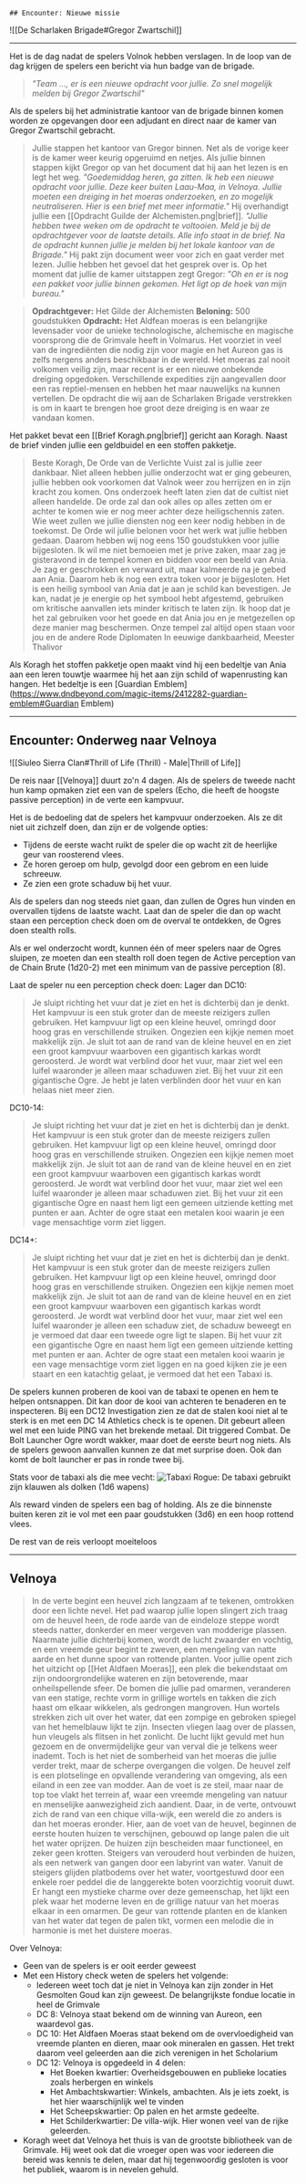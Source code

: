 	## Encounter: Nieuwe missie
![[De Scharlaken Brigade#Gregor Zwartschil]]


---

Het is de dag nadat de spelers Volnok hebben verslagen. In de loop van de dag krijgen de spelers een bericht via hun badge van de brigade.

> *"Team ..., er is een nieuwe opdracht voor jullie. Zo snel mogelijk melden bij Gregor Zwartschil"*

Als de spelers bij het administratie kantoor van de brigade binnen komen worden ze opgevangen door een adjudant en direct naar de kamer van Gregor Zwartschil gebracht.

> Jullie stappen het kantoor van Gregor binnen. Net als de vorige keer is de kamer weer keurig opgeruimd en netjes. Als jullie binnen stappen kijkt Gregor op van het document dat hij aan het lezen is en legt het weg.
> *"Goedemiddag heren, ga zitten. Ik heb een nieuwe opdracht voor jullie. Deze keer buiten Laau-Maa, in Velnoya. Jullie moeten een dreiging in het moeras onderzoeken, en zo mogelijk neutraliseren. Hier is een brief met meer informatie."* 
> Hij overhandigt jullie een [[Opdracht Guilde der Alchemisten.png|brief]]. 
> *"Jullie hebben twee weken om de opdracht te voltooien. Meld je bij de opdrachtgever voor de laatste details. Alle info staat in de brief. Na de opdracht kunnen jullie je melden bij het lokale kantoor van de Brigade."*
> Hij pakt zijn document weer voor zich en gaat verder met lezen. Jullie hebben het gevoel dat het gesprek over is. Op het moment dat jullie de kamer uitstappen zegt Gregor:
> *"Oh en er is nog een pakket voor jullie binnen gekomen. Het ligt op de hoek van mijn bureau."*

> **Opdrachtgever:**  Het Gilde der Alchemisten
> **Beloning:** 500 goudstukken
> **Opdracht:**
> Het Aldfean moeras is een belangrijke levensader voor de unieke technologische, alchemische en magische voorsprong die de Grimvale heeft in Volmarus. Het voorziet in veel van de ingrediënten die nodig zijn voor magie en het Aureon gas is zelfs nergens anders beschikbaar in de wereld.
> Het moeras zal nooit volkomen veilig zijn, maar recent is er een nieuwe onbekende dreiging opgedoken. Verschillende expedities zijn aangevallen door een ras reptiel-mensen en hebben het maar nauwelijks na kunnen vertellen. De opdracht die wij aan de Scharlaken Brigade verstrekken is om in kaart te brengen hoe groot deze dreiging is en waar ze vandaan komen.

Het pakket bevat een [[Brief Koragh.png|brief]] gericht aan Koragh. Naast de brief vinden jullie een geldbuidel en een stoffen pakketje.

> Beste Koragh,
> De Orde van de Verlichte Vuist zal is jullie zeer dankbaar. Niet alleen hebben jullie onderzocht wat er ging gebeuren, jullie hebben ook voorkomen dat Valnok weer zou herrijzen en in zijn kracht zou komen.
> Ons onderzoek heeft laten zien dat de cultist niet alleen handelde. De orde zal dan ook alles op alles zetten om er achter te komen wie er nog meer achter deze heiligschennis zaten. Wie weet zullen we jullie diensten nog een keer nodig hebben in de toekomst.
> De Orde wil jullie belonen voor het werk wat jullie hebben gedaan. Daarom hebben wij nog eens 150 goudstukken voor jullie bijgesloten.
> Ik wil me niet bemoeien met je prive zaken, maar zag je gisteravond in de tempel komen en bidden voor een beeld van Ania. Je zag er geschrokken en verward uit, maar kalmeerde na je gebed aan Ania. Daarom heb ik nog een extra token voor je bijgesloten. Het is een heilig symbool van Ania dat je aan je schild kan bevestigen. Je kan, nadat je je energie op het symbool hebt afgestemd, gebruiken om kritische aanvallen iets minder kritisch te laten zijn. Ik hoop dat je het zal gebruiken voor het goede en dat Ania jou en je metgezellen op deze manier mag beschermen.
> Onze tempel zal altijd open staan voor jou en de andere Rode Diplomaten
> In eeuwige dankbaarheid,
> Meester Thalivor

Als Koragh het stoffen pakketje open maakt vind hij een bedeltje van Ania aan een leren touwtje waarmee hij het aan zijn schild of wapenrusting kan hangen. Het bedeltje is een [Guardian Emblem](https://www.dndbeyond.com/magic-items/2412282-guardian-emblem#Guardian Emblem)

---

## Encounter: Onderweg naar Velnoya

![[Siuleo Sierra Clan#Thrill of Life (Thrill) - Male|Thrill of Life]]


De reis naar [[Velnoya]] duurt zo'n 4 dagen. Als de spelers de tweede nacht hun kamp opmaken ziet een van de spelers (Echo, die heeft de hoogste passive perception) in de verte een kampvuur.

Het is de bedoeling dat de spelers het kampvuur onderzoeken. Als ze dit niet uit zichzelf doen, dan zijn er de volgende opties:
- Tijdens de eerste wacht ruikt de speler die op wacht zit de heerlijke geur van roosterend vlees. 
- Ze horen geroep om hulp, gevolgd door een gebrom en een luide schreeuw.
- Ze zien een grote schaduw bij het vuur.

Als de spelers dan nog steeds niet gaan, dan zullen de Ogres hun vinden en overvallen tijdens de laatste wacht. Laat dan de speler die dan op wacht staan een perception check doen om de overval te ontdekken, de Ogres doen stealth rolls.

Als er wel onderzocht wordt, kunnen één of meer spelers naar de Ogres sluipen, ze moeten dan een stealth roll doen tegen de Active perception van de Chain Brute (1d20-2) met een minimum van de passive perception (8). 

Laat de speler nu een perception check doen:
Lager dan DC10:
> Je sluipt richting het vuur dat je ziet en het is dichterbij dan je denkt. Het kampvuur is een stuk groter dan de meeste reizigers zullen gebruiken. Het kampvuur ligt op een kleine heuvel, omringd door hoog gras en verschillende struiken. Ongezien een kijkje nemen moet makkelijk zijn. Je sluit tot aan de rand van de kleine heuvel en en ziet een groot kampvuur waarboven een gigantisch karkas wordt geroosterd. Je wordt wat verblind door het vuur, maar ziet wel een luifel waaronder je alleen maar schaduwen ziet. Bij het vuur zit een gigantische Ogre. Je hebt je laten verblinden door het vuur en kan helaas niet meer zien.

DC10-14:
> Je sluipt richting het vuur dat je ziet en het is dichterbij dan je denkt. Het kampvuur is een stuk groter dan de meeste reizigers zullen gebruiken. Het kampvuur ligt op een kleine heuvel, omringd door hoog gras en verschillende struiken. Ongezien een kijkje nemen moet makkelijk zijn. Je sluit tot aan de rand van de kleine heuvel en en ziet een groot kampvuur waarboven een gigantisch karkas wordt geroosterd. Je wordt wat verblind door het vuur, maar ziet wel een luifel waaronder je alleen maar schaduwen ziet. Bij het vuur zit een gigantische Ogre en naast hem ligt een gemeen uitziende ketting met punten er aan. Achter de ogre staat een metalen kooi waarin je een vage mensachtige vorm ziet liggen.

DC14+:
> Je sluipt richting het vuur dat je ziet en het is dichterbij dan je denkt. Het kampvuur is een stuk groter dan de meeste reizigers zullen gebruiken. Het kampvuur ligt op een kleine heuvel, omringd door hoog gras en verschillende struiken. Ongezien een kijkje nemen moet makkelijk zijn. Je sluit tot aan de rand van de kleine heuvel en en ziet een groot kampvuur waarboven een gigantisch karkas wordt geroosterd. Je wordt wat verblind door het vuur, maar ziet wel een luifel waaronder je alleen een schaduw ziet, de schaduw beweegt en je vermoed dat daar een tweede ogre ligt te slapen. Bij het vuur zit een gigantische Ogre en naast hem ligt een gemeen uitziende ketting met punten er aan. Achter de ogre staat een metalen kooi waarin je een vage mensachtige vorm ziet liggen en na goed kijken zie je een staart en een katachtig gelaat, je vermoed dat het een Tabaxi is.

De spelers kunnen proberen de kooi van de tabaxi te openen en hem te helpen ontsnappen. 
Dit kan door de kooi van achteren te benaderen en te inspecteren. Bij een DC12 Investigation zien ze dat de stalen kooi niet al te sterk is en met een DC 14 Athletics check is te openen. Dit gebeurt alleen wel met een luide PING van het brekende metaal. Dit triggered Combat. De Bolt Launcher Ogre wordt wakker, maar doet de eerste beurt nog niets.
Als de spelers gewoon aanvallen kunnen ze dat met surprise doen. Ook dan komt de bolt launcher er pas in ronde twee bij.

Stats voor de tabaxi als die mee vecht:
![Tabaxi Rogue:](https://images.squarespace-cdn.com/content/v1/613ff00daf7f766be3b8a174/958b3896-9cc6-47a1-9959-3b39ea23e197/Rogue+%28Tier+1%29.png?format=2500w)
De tabaxi gebruikt zijn klauwen als dolken (1d6 wapens)

Als reward vinden de spelers een bag of holding. Als ze die binnenste buiten keren zit ie vol met een paar goudstukken (3d6) en een hoop rottend vlees.

De rest van de reis verloopt moeiteloos

---

## Velnoya
> In de verte begint een heuvel zich langzaam af te tekenen, omtrokken door een lichte nevel. Het pad waarop jullie lopen slingert zich traag om de heuvel heen, de rode aarde van de eindeloze steppe wordt steeds natter, donkerder en meer vergeven van modderige plassen. Naarmate jullie dichterbij komen, wordt de lucht zwaarder en vochtig, en een vreemde geur begint te zweven, een mengeling van natte aarde en het dunne spoor van rottende planten.
> Voor jullie opent zich het uitzicht op [[Het Aldfaen Moeras]], een plek die bekendstaat om zijn ondoorgrondelijke wateren en zijn betoverende, maar onheilspellende sfeer. De bomen die jullie pad omarmen, veranderen van een statige, rechte vorm in grillige wortels en takken die zich haast om elkaar wikkelen, als gedrongen mangroven. Hun wortels strekken zich uit over het water, dat een zompige en gebroken spiegel van het hemelblauw lijkt te zijn. Insecten vliegen laag over de plassen, hun vleugels als flitsen in het zonlicht. De lucht lijkt gevuld met hun gezoem en de onvermijdelijke geur van verval die je telkens weer inademt.
> Toch is het niet de somberheid van het moeras die jullie verder trekt, maar de scherpe overgangen die volgen. De heuvel zelf is een plotselinge en opvallende verandering van omgeving, als een eiland in een zee van modder. Aan de voet is ze steil, maar naar de top toe vlakt het terrein af, waar een vreemde mengeling van natuur en menselijke aanwezigheid zich aandient. Daar, in de verte, ontvouwt zich de rand van een chique villa-wijk, een wereld die zo anders is dan het moeras eronder. Hier, aan de voet van de heuvel, beginnen de eerste houten huizen te verschijnen, gebouwd op lange palen die uit het water oprijzen. De huizen zijn bescheiden maar functioneel, en zeker geen krotten. Steigers van verouderd hout verbinden de huizen, als een netwerk van gangen door een labyrint van water.
> Vanuit de steigers glijden platbodems over het water, voortgestuwd door een enkele roer peddel die de langgerekte boten voorzichtig vooruit duwt. Er hangt een mystieke charme over deze gemeenschap, het lijkt een plek waar het moderne leven en de grillige natuur van het moeras elkaar in een omarmen. De geur van rottende planten en de klanken van het water dat tegen de palen tikt, vormen een melodie die in harmonie is met het duistere moeras.

Over Velnoya:
- Geen van de spelers is er ooit eerder geweest
- Met een History check weten de spelers het volgende:
	- Iedereen weet toch dat je niet in Velnoya kan zijn zonder in Het Gesmolten Goud kan zijn geweest. De belangrijkste fondue locatie in heel de Grimvale
	- DC 8: Velnoya staat bekend om de winning van Aureon, een waardevol gas. 
	- DC 10: Het Aldfaen Moeras staat bekend om de overvloedigheid van vreemde planten en dieren, maar ook mineralen en gassen. Het trekt daarom veel geleerden aan die zich verenigen in het Scholarium
	- DC 12: Velnoya is opgedeeld in 4 delen:
		- Het Boeken kwartier: Overheidsgebouwen en publieke locaties zoals herbergen en winkels
		- Het Ambachtskwartier: Winkels, ambachten. Als je iets zoekt, is het hier waarschijnlijk wel te vinden
		- Het Scheepskwartier: Op palen en het armste gedeelte. 
		- Het Schilderkwartier: De villa-wijk. Hier wonen veel van de rijke geleerden.
- Koragh weet dat Velnoya het thuis is van de grootste bibliotheek van de Grimvale. Hij weet ook dat die vroeger open was voor iedereen die bereid was kennis te delen, maar dat hij tegenwoordig gesloten is voor het publiek, waarom is in nevelen gehuld.